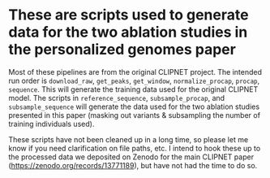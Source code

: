 # These are scripts used to generate data for the two ablation studies in the personalized genomes paper

Most of these pipelines are from the original CLIPNET project. The intended run order is `download_raw`, `get_peaks`, `get_window`, `normalize_procap`, `procap`, `sequence`. This will generate the training data used for the original CLIPNET model. The scripts in `reference_sequence`, `subsample_procap`, and `subsample_sequence` will generate the data used for the two ablation studies presented in this paper (masking out variants & subsampling the number of training individuals used).

These scripts have not been cleaned up in a long time, so please let me know if you need clarification on file paths, etc. I intend to hook these up to the processed data we deposited on Zenodo for the main CLIPNET paper (https://zenodo.org/records/13771189), but have not had the time to do so.
